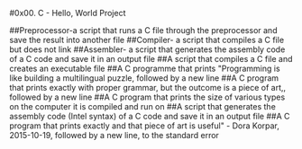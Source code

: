 #0x00. C - Hello, World Project

##Preprocessor-a script that runs a C file through the preprocessor and save the result into another file
##Compiler- a script that compiles a C file but does not link
##Assembler- a script that generates the assembly code of a C code and save it in an output file
##A script that compiles a C file and creates an executable file
##A C programme that prints "Programming is like building a multilingual puzzle, followed by a new line
##A C program that prints exactly with proper grammar, but the outcome is a piece of art,, followed by a new line
##A C program that prints the size of various types on the computer it is compiled and run on
##A script that generates the assembly code (Intel syntax) of a C code and save it in an output file
##A  C program that prints exactly and that piece of art is useful" - Dora Korpar, 2015-10-19, followed by a new line, to the standard error
